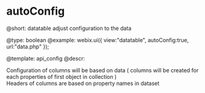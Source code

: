 autoConfig
=============


@short: datatable adjust configuration to the data
	

@type: boolean
@example:
webix.ui({
  view:"datatable",
  autoConfig:true,
  url:"data.php"
});


@template:	api_config
@descr:

Configuration of columns will be based on data ( columns will be created for each properties of first object in collection )  
Headers of columns are based on property names in dataset  


